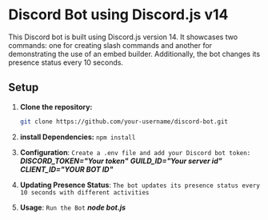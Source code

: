 # Discord Bot using Discord.js v14

This Discord bot is built using Discord.js version 14. It showcases two commands: one for creating slash commands and another for demonstrating the use of an embed builder. Additionally, the bot changes its presence status every 10 seconds.

## Setup

1. **Clone the repository:**

   ```bash
   git clone https://github.com/your-username/discord-bot.git

   ```

2. **install Dependencies:**
   `npm install`
3. **Configuration**:
   `Create a .env file and add your Discord bot token:`
   **_DISCORD_TOKEN="Your token"_**
   **_GUILD_ID="Your server id"_**
   **_CLIENT_ID="YOUR BOT ID"_**
4. **Updating Presence Status**:
   `The bot updates its presence status every 10 seconds with different activities`
5. **Usage**:
   `Run the Bot`
   **_node bot.js_**
